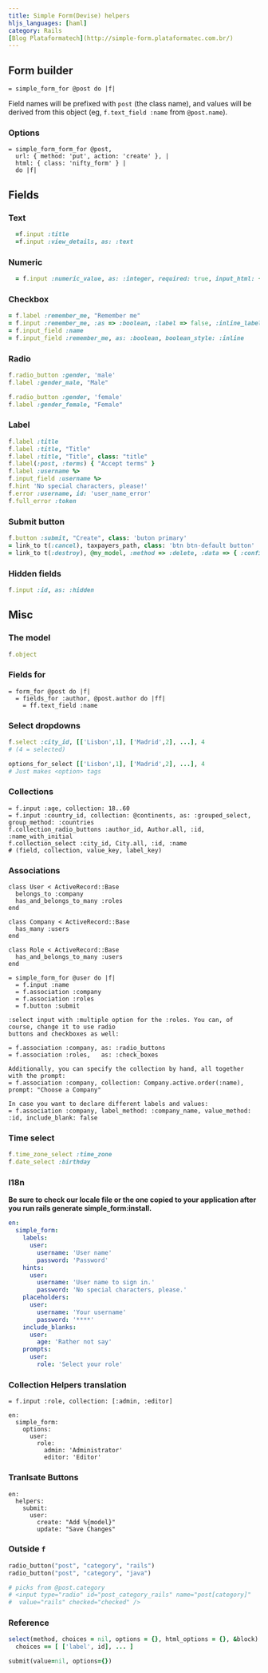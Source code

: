 ```yaml
---
title: Simple Form(Devise) helpers
hljs_languages: [haml]
category: Rails
[Blog Plataformatech](http://simple-form.plataformatec.com.br/)
---
```


## Form builder

```haml
= simple_form_for @post do |f|
```

Field names will be prefixed with `post` (the class name), and values will be derived from this object (eg, `f.text_field :name` from `@post.name`).

### Options

```haml
= simple_form_form_for @post, 
  url: { method: 'put', action: 'create' }, |
  html: { class: 'nifty_form' } |
  do |f|
```

## Fields

### Text

```rb
  =f.input :title
  =f.input :view_details, as: :text
```

### Numeric

```rb
  = f.input :numeric_value, as: :integer, required: true, input_html: { value: 10 } #input_hml = default value
```

### Checkbox

```rb
= f.label :remember_me, "Remember me"
= f.input :remember_me, :as => :boolean, :label => false, :inline_label => true if devise_mapping.rememberable?
= f.input_field :name
= f.input_field :remember_me, as: :boolean, boolean_style: :inline
```

### Radio

```rb
f.radio_button :gender, 'male'
f.label :gender_male, "Male"

f.radio_button :gender, 'female'
f.label :gender_female, "Female"
```

### Label

```rb
f.label :title
f.label :title, "Title"
f.label :title, "Title", class: "title"
f.label(:post, :terms) { "Accept terms" }
f.label :username %>
f.input_field :username %>
f.hint 'No special characters, please!' 
f.error :username, id: 'user_name_error' 
f.full_error :token 
```

### Submit button

```rb
f.button :submit, "Create", class: 'buton primary'
= link_to t(:cancel), taxpayers_path, class: 'btn btn-default button'
= link_to t(:destroy), @my_model, :method => :delete, :data => { :confirm => t(:destroy_are_you_sure)}, class: 'button negative'
```

### Hidden fields

```rb
f.input :id, as: :hidden
```

## Misc

### The model

```ruby
f.object
```

### Fields for

```haml
= form_for @post do |f|
  = fields_for :author, @post.author do |ff|
    = ff.text_field :name
```

### Select dropdowns

```rb
f.select :city_id, [['Lisbon',1], ['Madrid',2], ...], 4
# (4 = selected)

options_for_select [['Lisbon',1], ['Madrid',2], ...], 4
# Just makes <option> tags
```

### Collections

```
= f.input :age, collection: 18..60
= f.input :country_id, collection: @continents, as: :grouped_select, group_method: :countries
f.collection_radio_buttons :author_id, Author.all, :id, :name_with_initial
f.collection_select :city_id, City.all, :id, :name
# (field, collection, value_key, label_key)
```

### Associations

```
class User < ActiveRecord::Base
  belongs_to :company
  has_and_belongs_to_many :roles
end

class Company < ActiveRecord::Base
  has_many :users
end

class Role < ActiveRecord::Base
  has_and_belongs_to_many :users
end

= simple_form_for @user do |f|
  = f.input :name 
  = f.association :company 
  = f.association :roles 
  = f.button :submit
  
:select input with :multiple option for the :roles. You can, of course, change it to use radio
buttons and checkboxes as well:

= f.association :company, as: :radio_buttons
= f.association :roles,   as: :check_boxes

Additionally, you can specify the collection by hand, all together with the prompt:
= f.association :company, collection: Company.active.order(:name), prompt: "Choose a Company"

In case you want to declare different labels and values:
= f.association :company, label_method: :company_name, value_method: :id, include_blank: false
```

### Time select

```rb
f.time_zone_select :time_zone
f.date_select :birthday
```
### I18n

**Be sure to check our locale file or the one copied to your application after you run
rails generate simple_form:install.**

```yaml
en:
  simple_form:
    labels:
      user:
        username: 'User name'
        password: 'Password'
    hints:
      user:
        username: 'User name to sign in.'
        password: 'No special characters, please.'
    placeholders:
      user:
        username: 'Your username'
        password: '****'
    include_blanks:
      user:
        age: 'Rather not say'
    prompts:
      user:
        role: 'Select your role'
```

### Collection Helpers translation
```
= f.input :role, collection: [:admin, :editor]

en:
  simple_form:
    options:
      user:
        role:
          admin: 'Administrator'
          editor: 'Editor'
```
### Tranlsate Buttons

```
en:
  helpers:
    submit:
      user:
        create: "Add %{model}"
        update: "Save Changes"
```


### Outside `f`

```rb
radio_button("post", "category", "rails")
radio_button("post", "category", "java")

# picks from @post.category
# <input type="radio" id="post_category_rails" name="post[category]"
#  value="rails" checked="checked" />
```

### Reference

```rb
select(method, choices = nil, options = {}, html_options = {}, &block)
  choices == [ ['label', id], ... ]

submit(value=nil, options={})
```


